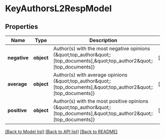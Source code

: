 # KeyAuthorsL2RespModel

## Properties
Name | Type | Description | Notes
------------ | ------------- | ------------- | -------------
**negative** | **object** | Author(s) with the most negative opinions {\&quot;top_author\&quot;:[top_documents],\&quot;top_author2\&quot;:[top_documents]} | [optional] 
**average** | **object** | Author(s) with average opinions {\&quot;top_author\&quot;:[top_documents],\&quot;top_author2\&quot;:[top_documents]} | [optional] 
**positive** | **object** | Author(s) with the most positive opinions {\&quot;top_author\&quot;:[top_documents],\&quot;top_author2\&quot;:[top_documents]} | [optional] 

[[Back to Model list]](../README.md#documentation-for-models) [[Back to API list]](../README.md#documentation-for-api-endpoints) [[Back to README]](../README.md)



